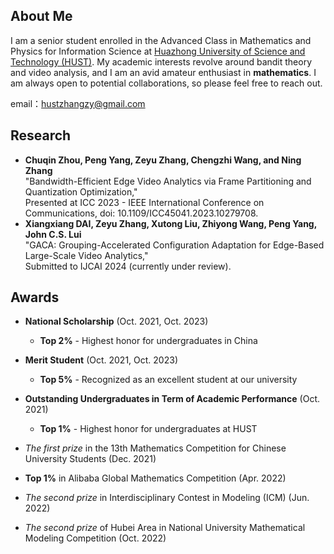 ## About Me

I am a senior student enrolled in the Advanced Class in Mathematics and Physics for Information Science at [Huazhong University of Science and Technology (HUST)](http://english.hust.edu.cn/). My academic interests revolve around bandit theory and video analysis, and I am an avid amateur enthusiast in **mathematics**. I am always open to potential collaborations, so please feel free to reach out.

email：hustzhangzy@gmail.com   

## Research 

- **Chuqin Zhou, Peng Yang, Zeyu Zhang, Chengzhi Wang, and Ning Zhang**  
  "Bandwidth-Efficient Edge Video Analytics via Frame Partitioning and Quantization Optimization,"  
  Presented at ICC 2023 - IEEE International Conference on Communications, doi: 10.1109/ICC45041.2023.10279708.
- **Xiangxiang DAI, Zeyu Zhang, Xutong Liu, Zhiyong Wang, Peng Yang, John C.S. Lui**  
  "GACA: Grouping-Accelerated Configuration Adaptation for Edge-Based Large-Scale Video Analytics,"  
  Submitted to IJCAI 2024  (currently under review).





## Awards

- **National Scholarship** (Oct. 2021, Oct. 2023)  
  - **Top 2%** - Highest honor for undergraduates in China

- **Merit Student** (Oct. 2021, Oct. 2023)
  - **Top 5%** - Recognized as an excellent student at our university

- **Outstanding Undergraduates in Term of Academic Performance** (Oct. 2021)  
  - **Top 1%** - Highest honor for undergraduates at HUST

- *The first prize* in the 13th Mathematics Competition for Chinese University Students (Dec. 2021)

- **Top 1%** in Alibaba Global Mathematics Competition (Apr. 2022)

- *The second prize* in Interdisciplinary Contest in Modeling (ICM) (Jun. 2022)

- *The second prize* of Hubei Area in National University Mathematical Modeling Competition (Oct. 2022)

